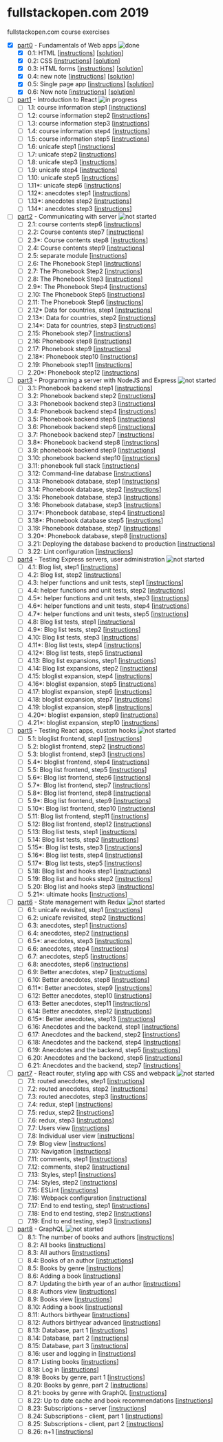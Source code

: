 # fullstackopen.com 2019

fullstackopen.com course exercises

- [x] [part0][part0] - Fundamentals of Web apps ![done][done]
  - [x] 0.1: HTML [[instructions][link0]] [[solution][readme00]]
  - [x] 0.2: CSS [[instructions][link0]] [[solution][readme01]]
  - [x] 0.3: HTML forms [[instructions][link0]] [[solution][readme02]]
  - [x] 0.4: new note [[instructions][link0]] [[solution](./part0/new_note.md)]
  - [x] 0.5: Single page app [[instructions][link0]] [[solution](./part0/loading_spa.md)]
  - [x] 0.6: New note [[instructions][link0]] [[solution](./part0/new_note_spa.md)]

- [ ] [part1][part1] - Introduction to React ![in progress][progress]
  - [ ] 1.1: course information step1 [[instructions][link1]]
  - [ ] 1.2: course information step2 [[instructions][link1]]
  - [ ] 1.3: course information step3 [[instructions][link2]]
  - [ ] 1.4: course information step4 [[instructions][link2]]
  - [ ] 1.5: course information step5 [[instructions][link2]]
  - [ ] 1.6: unicafe step1 [[instructions][link3]]
  - [ ] 1.7: unicafe step2 [[instructions][link3]]
  - [ ] 1.8: unicafe step3 [[instructions][link3]]
  - [ ] 1.9: unicafe step4 [[instructions][link3]]
  - [ ] 1.10: unicafe step5 [[instructions][link3]]
  - [ ] 1.11*: unicafe step6 [[instructions][link3]]
  - [ ] 1.12*: anecdotes step1 [[instructions][link3]]
  - [ ] 1.13*: anecdotes step2 [[instructions][link3]]
  - [ ] 1.14*: anecdotes step3 [[instructions][link3]]

- [ ] [part2][part2] - Communicating with server ![not started][notStarted]
  - [ ] 2.1: course contents step6 [[instructions][link4]]
  - [ ] 2.2: Course contents step7 [[instructions][link4]]
  - [ ] 2.3*: Course contents step8 [[instructions][link4]]
  - [ ] 2.4: Course contents step9 [[instructions][link4]]
  - [ ] 2.5: separate module [[instructions][link4]]
  - [ ] 2.6: The Phonebook Step1 [[instructions][link5]]
  - [ ] 2.7: The Phonebook Step2 [[instructions][link5]]
  - [ ] 2.8: The Phonebook Step3 [[instructions][link5]]
  - [ ] 2.9*: The Phonebook Step4 [[instructions][link5]]
  - [ ] 2.10: The Phonebook Step5 [[instructions][link5]]
  - [ ] 2.11: The Phonebook Step6 [[instructions][link6]]
  - [ ] 2.12* Data for countries, step1 [[instructions][link6]]
  - [ ] 2.13*: Data for countries, step2 [[instructions][link6]]
  - [ ] 2.14*: Data for countries, step3 [[instructions][link6]]
  - [ ] 2.15: Phonebook step7 [[instructions][link7]]
  - [ ] 2.16: Phonebook step8 [[instructions][link7]]
  - [ ] 2.17: Phonebook step9 [[instructions][link7]]
  - [ ] 2.18*: Phonebook step10 [[instructions][link7]]
  - [ ] 2.19: Phonebook step11 [[instructions][link8]]
  - [ ] 2.20*: Phonebook step12 [[instructions][link8]]
  
- [ ] [part3][part3] - Programming a server with NodeJS and Express ![not started][notStarted]
  - [ ] 3.1: Phonebook backend step1 [[instructions][link9]]
  - [ ] 3.2: Phonebook backend step2 [[instructions][link9]]
  - [ ] 3.3: Phonebook backend step3 [[instructions][link9]]
  - [ ] 3.4: Phonebook backend step4 [[instructions][link9]]
  - [ ] 3.5: Phonebook backend step5 [[instructions][link9]]
  - [ ] 3.6: Phonebook backend step6 [[instructions][link9]]
  - [ ] 3.7: Phonebook backend step7 [[instructions][link9]]
  - [ ] 3.8*: Phonebook backend step8 [[instructions][link9]]
  - [ ] 3.9: phonebook backend step9 [[instructions][link10]]
  - [ ] 3.10: phonebook backend step10 [[instructions][link10]]
  - [ ] 3.11: phonebook full stack [[instructions][link10]]
  - [ ] 3.12: Command-line database [[instructions][link11]]
  - [ ] 3.13: Phonebook database, step1 [[instructions][link11]]
  - [ ] 3.14: Phonebook database, step2 [[instructions][link11]]
  - [ ] 3.15: Phonebook database, step3 [[instructions][link11]]
  - [ ] 3.16: Phonebook database, step3 [[instructions][link11]]
  - [ ] 3.17*: Phonebook database, step4 [[instructions][link11]]
  - [ ] 3.18*: Phonebook database step5 [[instructions][link11]]
  - [ ] 3.19: Phonebook database, step7 [[instructions][link12]]
  - [ ] 3.20*: Phonebook database, step8 [[instructions][link12]]
  - [ ] 3.21: Deploying the database backend to production [[instructions][link12]]
  - [ ] 3.22: Lint configuration [[instructions][link12]]
  
- [ ] [part4][part4] - Testing Express servers, user administration ![not started][notStarted]
  - [ ] 4.1: Blog list, step1 [[instructions][link13]]
  - [ ] 4.2: Blog list, step2 [[instructions][link13]]
  - [ ] 4.3: helper functions and unit tests, step1 [[instructions][link13]]
  - [ ] 4.4: helper functions and unit tests, step2 [[instructions][link13]]
  - [ ] 4.5*: helper functions and unit tests, step3 [[instructions][link13]]
  - [ ] 4.6*: helper functions and unit tests, step4 [[instructions][link13]]
  - [ ] 4.7*: helper functions and unit tests, step5 [[instructions][link13]]
  - [ ] 4.8: Blog list tests, step1 [[instructions][link14]]
  - [ ] 4.9*: Blog list tests, step2 [[instructions][link14]]
  - [ ] 4.10: Blog list tests, step3 [[instructions][link14]]
  - [ ] 4.11*: Blog list tests, step4 [[instructions][link14]]
  - [ ] 4.12*: Blog list tests, step5 [[instructions][link14]]
  - [ ] 4.13: Blog list expansions, step1 [[instructions][link14]]
  - [ ] 4.14: Blog list expansions, step2 [[instructions][link14]]
  - [ ] 4.15: bloglist expansion, step4 [[instructions][link15]]
  - [ ] 4.16*: bloglist expansion, step5 [[instructions][link15]]
  - [ ] 4.17: bloglist expansion, step6 [[instructions][link15]]
  - [ ] 4.18: bloglist expansion, step7 [[instructions][link15]]
  - [ ] 4.19: bloglist expansion, step8 [[instructions][link15]]
  - [ ] 4.20*: bloglist expansion, step9 [[instructions][link15]]
  - [ ] 4.21*: bloglist expansion, step10 [[instructions][link15]]
  
- [ ] [part5][part5] - Testing React apps, custom hooks ![not started][notStarted]
  - [ ] 5.1: bloglist frontend, step1 [[instructions][link16]]
  - [ ] 5.2: bloglist frontend, step2 [[instructions][link16]]
  - [ ] 5.3: bloglist frontend, step3 [[instructions][link16]]
  - [ ] 5.4*: bloglist frontend, step4 [[instructions][link16]]
  - [ ] 5.5: Blog list frontend, step5 [[instructions][link17]]
  - [ ] 5.6*: Blog list frontend, step6 [[instructions][link17]]
  - [ ] 5.7*: Blog list frontend, step7 [[instructions][link17]]
  - [ ] 5.8*: Blog list frontend, step8 [[instructions][link17]]
  - [ ] 5.9*: Blog list frontend, step9 [[instructions][link17]]
  - [ ] 5.10*: Blog list frontend, step10 [[instructions][link17]]
  - [ ] 5.11: Blog list frontend, step11 [[instructions][link17]]
  - [ ] 5.12: Blog list frontend, step12 [[instructions][link17]]
  - [ ] 5.13: Blog list tests, step1 [[instructions][link18]]
  - [ ] 5.14: Blog list tests, step2 [[instructions][link18]]
  - [ ] 5.15*: Blog list tests, step3 [[instructions][link18]]
  - [ ] 5.16*: Blog list tests, step4 [[instructions][link18]]
  - [ ] 5.17*: Blog list tests, step5 [[instructions][link18]]
  - [ ] 5.18: Blog list and hooks step1 [[instructions][link19]]
  - [ ] 5.19: Blog list and hooks step2 [[instructions][link19]]
  - [ ] 5.20: Blog list and hooks step3 [[instructions][link19]]
  - [ ] 5.21*: ultimate hooks [[instructions][link19]]

- [ ] [part6][part6] - State management with Redux ![not started][notStarted]
  - [ ] 6.1: unicafe revisited, step1 [[instructions][link20]]
  - [ ] 6.2: unicafe revisited, step2 [[instructions][link20]]
  - [ ] 6.3: anecdotes, step1 [[instructions][link20]]
  - [ ] 6.4: anecdotes, step2 [[instructions][link20]]
  - [ ] 6.5*: anecdotes, step3 [[instructions][link20]]
  - [ ] 6.6: anecdotes, step4 [[instructions][link20]]
  - [ ] 6.7: anecdotes, step5 [[instructions][link20]]
  - [ ] 6.8: anecdotes, step6 [[instructions][link20]]
  - [ ] 6.9: Better anecdotes, step7 [[instructions][link21]]
  - [ ] 6.10: Better anecdotes, step8 [[instructions][link21]]
  - [ ] 6.11*: Better anecdotes, step9 [[instructions][link21]]
  - [ ] 6.12: Better anecdotes, step10 [[instructions][link21]]
  - [ ] 6.13: Better anecdotes, step11 [[instructions][link21]]
  - [ ] 6.14: Better anecdotes, step12 [[instructions][link21]]
  - [ ] 6.15*: Better anecdotes, step13 [[instructions][link21]]
  - [ ] 6.16: Anecdotes and the backend, step1 [[instructions][link22]]
  - [ ] 6.17: Anecdotes and the backend, step2 [[instructions][link22]]
  - [ ] 6.18: Anecdotes and the backend, step4 [[instructions][link22]]
  - [ ] 6.19: Anecdotes and the backend, step5 [[instructions][link22]]
  - [ ] 6.20: Anecdotes and the backend, step6 [[instructions][link22]]
  - [ ] 6.21: Anecdotes and the backend, step7 [[instructions][link22]]
  
- [ ] [part7][part7] - React router, styling app with CSS and webpack ![not started][notStarted]
  - [ ] 7.1: routed anecdotes, step1 [[instructions][link23]]
  - [ ] 7.2: routed anecdotes, step2 [[instructions][link23]]
  - [ ] 7.3: routed anecdotes, step3 [[instructions][link23]]
  - [ ] 7.4: redux, step1 [[instructions][link24]]
  - [ ] 7.5: redux, step2 [[instructions][link24]]
  - [ ] 7.6: redux, step3 [[instructions][link24]]
  - [ ] 7.7: Users view [[instructions][link24]]
  - [ ] 7.8: Individual user view [[instructions][link24]]
  - [ ] 7.9: Blog view [[instructions][link24]]
  - [ ] 7.10: Navigation [[instructions][link24]]
  - [ ] 7.11: comments, step1 [[instructions][link24]]
  - [ ] 7.12: comments, step2 [[instructions][link24]]
  - [ ] 7.13: Styles, step1 [[instructions][link24]]
  - [ ] 7.14: Styles, step2 [[instructions][link24]]
  - [ ] 7.15: ESLint [[instructions][link24]]
  - [ ] 7.16: Webpack configuration [[instructions][link24]]
  - [ ] 7.17: End to end testing, step1 [[instructions][link24]]
  - [ ] 7.18: End to end testing, step2 [[instructions][link24]]
  - [ ] 7.19: End to end testing, step3 [[instructions][link24]]

- [ ] [part8][part8] - GraphQL ![not started][notStarted]
  - [ ] 8.1: The number of books and authors [[instructions][link25]]
  - [ ] 8.2: All books [[instructions][link25]]
  - [ ] 8.3: All authors [[instructions][link25]]
  - [ ] 8.4: Books of an author [[instructions][link25]]
  - [ ] 8.5: Books by genre [[instructions][link25]]
  - [ ] 8.6: Adding a book [[instructions][link25]]
  - [ ] 8.7: Updating the birth year of an author [[instructions][link25]]
  - [ ] 8.8: Authors view [[instructions][link26]]
  - [ ] 8.9: Books view [[instructions][link26]]
  - [ ] 8.10: Adding a book [[instructions][link26]]
  - [ ] 8.11: Authors birthyear [[instructions][link26]]
  - [ ] 8.12: Authors birthyear advanced [[instructions][link26]]
  - [ ] 8.13: Database, part 1 [[instructions][link27]]
  - [ ] 8.14: Database, part 2 [[instructions][link27]]
  - [ ] 8.15: Database, part 3 [[instructions][link27]]
  - [ ] 8.16: user and logging in [[instructions][link27]]
  - [ ] 8.17: Listing books [[instructions][link28]]
  - [ ] 8.18: Log in [[instructions][link28]]
  - [ ] 8.19: Books by genre, part 1 [[instructions][link28]]
  - [ ] 8.20: Books by genre, part 2 [[instructions][link28]]
  - [ ] 8.21: books by genre with GraphQL [[instructions][link28]]
  - [ ] 8.22: Up to date cache and book recommendations [[instructions][link28]]
  - [ ] 8.23: Subscriptions - server [[instructions][link29]]
  - [ ] 8.24: Subscriptions - client, part 1 [[instructions][link29]]
  - [ ] 8.25: Subscriptions - client, part 2 [[instructions][link29]]
  - [ ] 8.26: n+1 [[instructions][link29]]

[part0]: https://fullstackopen.com/en/part0
[part1]: https://fullstackopen.com/en/part1
[part2]: https://fullstackopen.com/en/part2
[part3]: https://fullstackopen.com/en/part3
[part4]: https://fullstackopen.com/en/part4
[part5]: https://fullstackopen.com/en/part5
[part6]: https://fullstackopen.com/en/part6
[part7]: https://fullstackopen.com/en/part7
[part8]: https://fullstackopen.com/en/part8

[readme00]: https://developer.mozilla.org/en-US/docs/Learn/Getting_started_with_the_web/HTML_basics
[readme01]: https://developer.mozilla.org/en-US/docs/Learn/Getting_started_with_the_web/CSS_basics
[readme02]: https://developer.mozilla.org/en-US/docs/Learn/HTML/Forms/Your_first_HTML_form

[link0]: https://fullstackopen.com/en/part0/fundamentals_of_web_apps#exercises
[link1]: https://fullstackopen.com/en/part1/introduction_to_react#exercises
[link2]: https://fullstackopen.com/en/part1/javascript#exercises
[link3]: https://fullstackopen.com/en/part1/a_more_complex_state_debugging_react_apps#exercises
[link4]: https://fullstackopen.com/en/part2/rendering_a_collection_modules#exercises
[link5]: https://fullstackopen.com/en/part2/forms#exercises
[link6]: https://fullstackopen.com/en/part2/getting_data_from_server#exercises
[link7]: https://fullstackopen.com/en/part2/altering_data_in_server#exercises
[link8]: https://fullstackopen.com/en/part2/adding_styles_to_react_app#exercises
[link9]: https://fullstackopen.com/en/part3/node_js_and_express#exercises
[link10]: https://fullstackopen.com/en/part3/deploying_app_to_internet#exercises
[link11]: https://fullstackopen.com/en/part3/saving_data_to_mongo_db#exercises
[link12]: https://fullstackopen.com/en/part3/validation_and_es_lint#exercises
[link13]: https://fullstackopen.com/en/part4/structure_of_backend_application_introduction_to_testing#exercises
[link14]: https://fullstackopen.com/en/part4/testing_the_backend#exercises
[link15]: https://fullstackopen.com/en/part4/token_authentication#exercises
[link16]: https://fullstackopen.com/en/part5/login_in_frontend#exercises
[link17]: https://fullstackopen.com/en/part5/props_children_and_proptypes#exercises
[link18]: https://fullstackopen.com/en/part5/testing_react_apps#exercises
[link19]: https://fullstackopen.com/en/part5/custom_hooks#exercises
[link20]: https://fullstackopen.com/en/part6/flux_architecture_and_redux#exercises
[link21]: https://fullstackopen.com/en/part6/many_reducers_connect#exercises
[link22]: https://fullstackopen.com/en/part6/communicating_with_server_in_a_redux_application#exercises
[link23]: https://fullstackopen.com/en/part7/react_router#exercises
[link24]: https://fullstackopen.com/en/part7/exercises_extending_the_bloglist#exercises
[link25]: https://fullstackopen.com/en/part8/graph_ql_server#exercises
[link26]: https://fullstackopen.com/en/part8/react_and_graph_ql#exercises
[link27]: https://fullstackopen.com/en/part8/database_and_user_administration#exercises
[link28]: https://fullstackopen.com/en/part8/login_and_updating_the_cache#exercises
[link29]: https://fullstackopen.com/en/part8/fragments_and_subscriptions#exercises

[done]: https://img.shields.io/badge/-done-brightgreen
[progress]: https://img.shields.io/badge/-in%20progress-orange
[notStarted]: https://img.shields.io/badge/-not%20started-lightgrey
